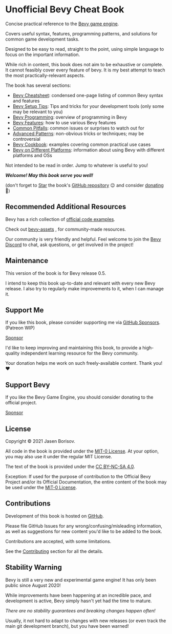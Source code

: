 # Unofficial Bevy Cheat Book

Concise practical reference to the
[Bevy game engine](https://github.com/bevyengine/bevy).

Covers useful syntax, features, programming patterns, and solutions for
common game development tasks.

Designed to be easy to read, straight to the point, using simple language
to focus on the important information.

While rich in content, this book does not aim to be exhaustive or complete. It
cannot feasibly cover every feature of bevy. It is my best attempt to teach
the most practically-relevant aspects.

The book has several sections:

  - [Bevy Cheatsheet](./cheatsheet.md):
    condensed one-page listing of common Bevy syntax and features
  - [Bevy Setup Tips](./setup/_index.md):
    Tips and tricks for your development tools (only some may be relevant to you)
  - [Bevy Programming](./programming/_index.md):
    overview of programming in Bevy
  - [Bevy Features](./features/_index.md):
    how to use various Bevy features
  - [Common Pitfalls](./pitfalls/_index.md):
    common issues or surprises to watch out for
  - [Advanced Patterns](./patterns/_index.md):
    non-obvious tricks or techniques; may be controversial
  - [Bevy Cookbook](./cookbook/_index.md):
    examples covering common practical use cases
  - [Bevy on Different Platforms](./platforms/_index.md):
    information about using Bevy with different platforms and OSs

Not intended to be read in order. Jump to whatever is useful to you!

***Welcome! May this book serve you well!***

(don't forget to
<a class="github-button" href="https://github.com/bevy-cheatbook/bevy-cheatbook" data-icon="octicon-star" aria-label="Star bevy-cheatbook/bevy-cheatbook on GitHub">Star</a>
the book's [GitHub repository](https://github.com/bevy-cheatbook/bevy-cheatbook) 😉
and consider [donating](#support-me) 🙂)

## Recommended Additional Resources

Bevy has a rich collection of [official code
examples](https://github.com/bevyengine/bevy/tree/latest/examples#examples).

Check out [bevy-assets](https://bevyengine.org/assets/#assets)
, for community-made resources.

Our community is very friendly and helpful. Feel welcome to join the [Bevy
Discord](https://discord.gg/bevy) to chat, ask questions, or get involved
in the project!

## Maintenance

This version of the book is for Bevy release 0.5.

I intend to keep this book up-to-date and relevant with every new Bevy release.
I also try to regularly make improvements to it, when I can manage it.

## Support Me

If you like this book, please consider supporting me via [GitHub
Sponsors](https://github.com/sponsors/inodentry). (Patreon WIP)

<a class="github-button" href="https://github.com/sponsors/inodentry" data-icon="octicon-heart" data-size="large" aria-label="Sponsor @inodentry on GitHub">Sponsor</a>

I'd like to keep improving and maintaining this book, to provide a high-quality
independent learning resource for the Bevy community.

Your donation helps me work on such freely-available content. Thank you! ❤️

## Support Bevy

If you like the Bevy Game Engine, you should consider donating to the
official project.

<a class="github-button" href="https://github.com/sponsors/cart" data-icon="octicon-heart" data-size="large" aria-label="Sponsor @cart on GitHub">Sponsor</a>

## License

Copyright © 2021 Jasen Borisov.

All code in the book is provided under the
[MIT-0 License](https://github.com/bevy-cheatbook/mit-0).
At your option, you may also use it under the regular MIT License.

The text of the book is provided under the
[CC BY-NC-SA 4.0](https://creativecommons.org/licenses/by-nc-sa/4.0/).

Exception: If used for the purpose of contribution to the Official Bevy
Project and/or its Official Documentation, the entire content of the book
may be used under the [MIT-0 License](https://github.com/bevy-cheatbook/mit-0).

## Contributions

Development of this book is hosted on
[GitHub](https://github.com/bevy-cheatbook/bevy-cheatbook).

Please file GitHub Issues for any wrong/confusing/misleading information,
as well as suggestions for new content you'd like to be added to the book.

Contributions are accepted, with some limitations.

See the [Contributing](./contributing.md) section for all the details.

## Stability Warning

Bevy is still a very new and experimental game engine! It has only been
public since August 2020!

While improvements have been happening at an incredible pace, and development
is active, Bevy simply hasn't yet had the time to mature.

*There are no stability guarantees and breaking changes happen often!*

Usually, it not hard to adapt to changes with new releases (or even track
the main git development branch), but you have been warned!
